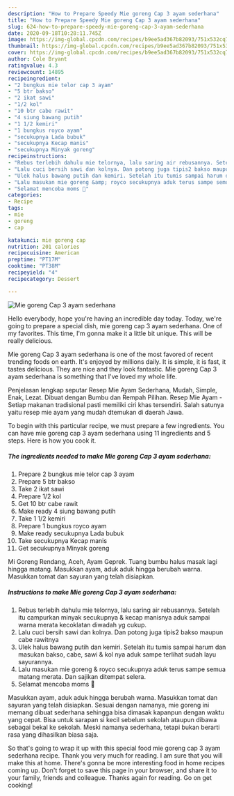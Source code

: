 ```yaml
---
description: "How to Prepare Speedy Mie goreng Cap 3 ayam sederhana"
title: "How to Prepare Speedy Mie goreng Cap 3 ayam sederhana"
slug: 624-how-to-prepare-speedy-mie-goreng-cap-3-ayam-sederhana
date: 2020-09-18T10:28:11.745Z
image: https://img-global.cpcdn.com/recipes/b9ee5ad367b82093/751x532cq70/mie-goreng-cap-3-ayam-sederhana-foto-resep-utama.jpg
thumbnail: https://img-global.cpcdn.com/recipes/b9ee5ad367b82093/751x532cq70/mie-goreng-cap-3-ayam-sederhana-foto-resep-utama.jpg
cover: https://img-global.cpcdn.com/recipes/b9ee5ad367b82093/751x532cq70/mie-goreng-cap-3-ayam-sederhana-foto-resep-utama.jpg
author: Cole Bryant
ratingvalue: 4.3
reviewcount: 14895
recipeingredient:
- "2 bungkus mie telor cap 3 ayam"
- "5 btr bakso"
- "2 ikat sawi"
- "1/2 kol"
- "10 btr cabe rawit"
- "4 siung bawang putih"
- "1 1/2 kemiri"
- "1 bungkus royco ayam"
- "secukupnya Lada bubuk"
- "secukupnya Kecap manis"
- "secukupnya Minyak goreng"
recipeinstructions:
- "Rebus terlebih dahulu mie telornya, lalu saring air rebusannya. Setelah itu campurkan minyak secukupnya &amp; kecap manisnya aduk sampai warna merata kecoklatan diwadah yg cukup."
- "Lalu cuci bersih sawi dan kolnya. Dan potong juga tipis2 bakso maupun cabe rawitnya"
- "Ulek halus bawang putih dan kemiri. Setelah itu tumis sampai harum dan masukan bakso, cabe, sawi &amp; kol nya aduk sampe terlihat sudah layu sayurannya."
- "Lalu masukan mie goreng &amp; royco secukupnya aduk terus sampe semua matang merata. Dan sajikan ditempat selera."
- "Selamat mencoba moms 🤗"
categories:
- Recipe
tags:
- mie
- goreng
- cap

katakunci: mie goreng cap 
nutrition: 201 calories
recipecuisine: American
preptime: "PT17M"
cooktime: "PT38M"
recipeyield: "4"
recipecategory: Dessert

---
```



![Mie goreng Cap 3 ayam sederhana](https://img-global.cpcdn.com/recipes/b9ee5ad367b82093/751x532cq70/mie-goreng-cap-3-ayam-sederhana-foto-resep-utama.jpg)

Hello everybody, hope you're having an incredible day today. Today, we're going to prepare a special dish, mie goreng cap 3 ayam sederhana. One of my favorites. This time, I'm gonna make it a little bit unique. This will be really delicious.

Mie goreng Cap 3 ayam sederhana is one of the most favored of recent trending foods on earth. It's enjoyed by millions daily. It is simple, it is fast, it tastes delicious. They are nice and they look fantastic. Mie goreng Cap 3 ayam sederhana is something that I've loved my whole life.

Penjelasan lengkap seputar Resep Mie Ayam Sederhana, Mudah, Simple, Enak, Lezat. Dibuat dengan Bumbu dan Rempah Pilihan. Resep Mie Ayam - Setiap makanan tradisional pasti memiliki ciri khas tersendiri. Salah satunya yaitu resep mie ayam yang mudah dtemukan di daerah Jawa.


To begin with this particular recipe, we must prepare a few ingredients. You can have mie goreng cap 3 ayam sederhana using 11 ingredients and 5 steps. Here is how you cook it.

<!--inarticleads1-->

##### The ingredients needed to make Mie goreng Cap 3 ayam sederhana:

1. Prepare 2 bungkus mie telor cap 3 ayam
1. Prepare 5 btr bakso
1. Take 2 ikat sawi
1. Prepare 1/2 kol
1. Get 10 btr cabe rawit
1. Make ready 4 siung bawang putih
1. Take 1 1/2 kemiri
1. Prepare 1 bungkus royco ayam
1. Make ready secukupnya Lada bubuk
1. Take secukupnya Kecap manis
1. Get secukupnya Minyak goreng


Mi Goreng Rendang, Aceh, Ayam Geprek. Tuang bumbu halus masak lagi hingga matang. Masukkan ayam, aduk aduk hingga berubah warna. Masukkan tomat dan sayuran yang telah disiapkan. 

<!--inarticleads2-->

##### Instructions to make Mie goreng Cap 3 ayam sederhana:

1. Rebus terlebih dahulu mie telornya, lalu saring air rebusannya. Setelah itu campurkan minyak secukupnya &amp; kecap manisnya aduk sampai warna merata kecoklatan diwadah yg cukup.
1. Lalu cuci bersih sawi dan kolnya. Dan potong juga tipis2 bakso maupun cabe rawitnya
1. Ulek halus bawang putih dan kemiri. Setelah itu tumis sampai harum dan masukan bakso, cabe, sawi &amp; kol nya aduk sampe terlihat sudah layu sayurannya.
1. Lalu masukan mie goreng &amp; royco secukupnya aduk terus sampe semua matang merata. Dan sajikan ditempat selera.
1. Selamat mencoba moms 🤗


Masukkan ayam, aduk aduk hingga berubah warna. Masukkan tomat dan sayuran yang telah disiapkan. Sesuai dengan namanya, mie goreng ini memang dibuat sederhana sehingga bisa dimasak kapanpun dengan waktu yang cepat. Bisa untuk sarapan si kecil sebelum sekolah ataupun dibawa sebagai bekal ke sekolah. Meski namanya sederhana, tetapi bukan berarti rasa yang dihasilkan biasa saja. 

So that's going to wrap it up with this special food mie goreng cap 3 ayam sederhana recipe. Thank you very much for reading. I am sure that you will make this at home. There's gonna be more interesting food in home recipes coming up. Don't forget to save this page in your browser, and share it to your family, friends and colleague. Thanks again for reading. Go on get cooking!
